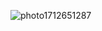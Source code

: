 
![photo1712651287](https://github.com/MariaMouse/Maria/assets/158614609/5e27a3e4-0db1-400b-bac3-869ca3f09725)

